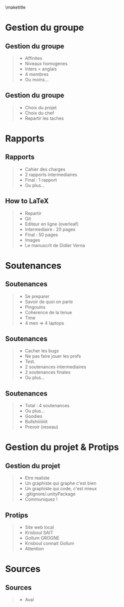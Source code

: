 \maketitle

# Gestion du groupe

## Gestion du groupe

> - Affinites
> - Niveaux homogenes
> - Inters = anglais
> - 4 membres
> - Ou moins...

## Gestion du groupe

> - Choix du projet
> - Choix du chef
> - Repartir les taches

# Rapports

## Rapports

> - Cahier des charges
> - 2 rapports intermediaires
> - Final : 1 rapport
> - Ou plus...

## How to LaTeX

> - Repartir
> - Git
> - Editeur en ligne (overleaf)
> - Intermediaire : 20 pages
> - Final : 50 pages
> - Images
> - Le manuscrit de Didier Verna


# Soutenances

## Soutenances

> - Se preparer
> - Savoir de quoi on parle
> - Pingouins
> - Coherence de la tenue
> - Time
> - 4 men => 4 laptops

## Soutenances

> - Cacher les bugs
> - Ne pas faire jouer les profs
> - Test.
> - 2 soutenances intermediaires
> - 2 soutenances finales
> - Ou plus...

## Soutenances

> - Total : 4 soutenances
> - Ou plus...
> - Goodies
> - Bullshiiiiiiiit
> - Prevoir (reseau)

# Gestion du projet \& Protips

## Gestion du projet

> - Etre realiste
> - Un graphiste qui graphe c'est bien
> - Un graphiste qui code, c'est mieux
> - .gitignore/.unityPackage
> - Communiquez !

## Protips
> - Site web local
> - Krisboul SAIT
> - Gollum GROGNE
> - Krisboul connait Gollum
> - Attention

# Sources

## Sources

> - Aval
